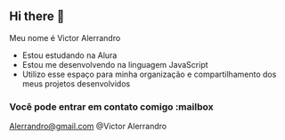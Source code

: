 ## Hi there 👋

Meu nome é Victor Alerrandro

- Estou estudando na Alura
- Estou me desenvolvendo na linguagem JavaScript
- Utilizo esse espaço para minha organização e compartilhamento dos meus projetos desenvolvidos
### Você pode entrar em contato comigo :mailbox

Alerrandro@gmail.com
@Victor Alerrandro
